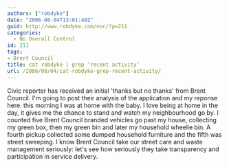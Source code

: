 ```yaml
---
authors: ["robdyke"]
date: "2006-08-04T13:01:40Z"
guid: http://www.robdyke.com/noc/?p=211
categories:
  - No Overall Control
id: 211
tags:
- Brent Council
title: cat robdyke | grep ‘recent activity’
url: /2006/08/04/cat-robdyke-grep-recent-activity/
---
```

Civic reporter has received an initial 'thanks but no thanks' from Brent Council. I'm going to post their analysis of the application and my reponse here. this morning I was at home with the baby. I love being at home in the day, it gives me the chance to stand and watch my neighbourhood go by. I counted five Brent Council branded vehicles go past my house, collecting my green box, then my green bin and later my household wheelie bin. A fourth pickup collected some dumped household furniture and the fifth was street sweeping. I know Brent Council take our street care and waste management seriously: let's see how seriously they take transparency and participation in service delivery.
